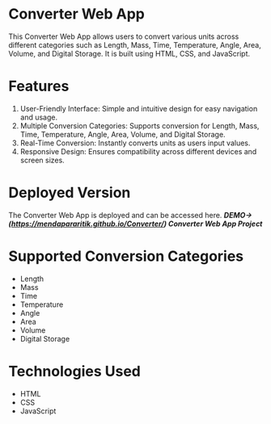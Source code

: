 # Converter Web App

This Converter Web App allows users to convert various units across different categories such as Length, Mass, Time, Temperature, Angle, Area, Volume, and Digital Storage. It is built using HTML, CSS, and JavaScript.



# Features

1. User-Friendly Interface: Simple and intuitive design for easy navigation and usage.
2. Multiple Conversion Categories: Supports conversion for Length, Mass, Time, Temperature, Angle, Area, Volume, and Digital Storage.
3. Real-Time Conversion: Instantly converts units as users input values.
4. Responsive Design: Ensures compatibility across different devices and screen sizes.

# Deployed Version
The Converter Web App is deployed and can be accessed here. **_DEMO-> (https://mendapararitik.github.io/Converter/) Converter Web App Project_**

# Supported Conversion Categories
* Length
* Mass
* Time
* Temperature
* Angle
* Area
* Volume
* Digital Storage
  
# Technologies Used
- HTML
- CSS
- JavaScript
